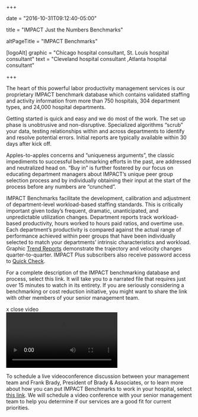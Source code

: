 +++

date = "2016-10-31T09:12:40-05:00"

title = "IMPACT Just the Numbers Benchmarks"

altPageTitle = "IMPACT Benchmarks"

[logoAlt]
  graphic = "Chicago hospital consultant, St. Louis hospital consultant"
  text = "Cleveland hospital consultant ,Atlanta hospital consultant"

+++

The heart of this powerful labor productivity management services is our proprietary IMPACT benchmark database which contains validated staffing and activity information from more than 750 hospitals, 304 department types, and 24,000 hospital departments.

Getting started is quick and easy and we do most of the work. The set up phase is unobtrusive and non-disruptive. Specialized algorithms “scrub” your data, testing relationships within and across departments to identify and resolve potential errors. Initial reports are typically available within 30 days after kick off.

Apples-to-apples concerns and “uniqueness arguments”, the classic impediments to successful benchmarking efforts in the past, are addressed and neutralized head on. “Buy in” is further fostered by our focus on educating department managers about IMPACT’s unique peer group selection process and by individually obtaining their input at the start of the process before any numbers are “crunched”.

IMPACT Benchmarks facilitate the development, calibration and adjustment of department-level workload-based staffing standards. This is critically important given today’s frequent, dramatic, unanticipated, and unpredictable utilization changes. Department reports track workload-based productivity, hours worked to hours paid ratios, and overtime use. Each department’s productivity is compared against the actual range of performance achieved within peer groups that have been individually selected to match your departments’ intrinsic characteristics and workload. Graphic <a href="http://bradyinc.com/pdfs/IMPACT_Quarterly_Trend_Report.pdf" target="_blank">Trend Reports</a> demonstrate the trajectory and velocity changes quarter-to-quarter. IMPACT Plus subscribers also receive password access to <a href="http://www.bradyinc.com/quick-check/information/" title="Quick Check Information">Quick Check</a>.

For a complete description of the IMPACT benchmarking database and process, <span class="link" id="impact-intro-play-button">select this link</span>. It will take you to a narrated file that requires just over 15 minutes to watch in its entirety. If you are seriously considering a benchmarking or cost reduction initiative, you might want to share the link with other members of your senior management team.

<div class="video-wrapper">
  <div id="close-video-button">x <span>close video</span></div>
  <video id="impact-intro-video" src="http://www.bradyinc.com/video/impact_introduction.mp4" controls></video>
</div>

To schedule a live videoconference discussion between your management team and Frank Brady, President of Brady &amp; Associates, or to learn more about how you can put IMPACT Benchmarks to work in your hospital, select <a href="mailto:scheduling@bradyinc.com?Subject=Conference%20Schedule&amp;Body=Please%20schedule%20a%20telephone%20or%20videoconference%20to%20discuss%20IMPACT%E2%80%99s%20services%20in%20the%20context%20of%20our%20priorities.">this link</a>. We will schedule a video conference with your senior management team to help you determine if our services are a good fit for current priorities.

<script src="http://www.bradyinc.com/js/impact.js"></script>
